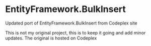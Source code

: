 # EntityFramework.BulkInsert
Updated port of EntityFramework.BulkInsert from Codeplex site

This is not my original project, this is to keep it going and add minor updates.  The original is hosted on Codeplex
